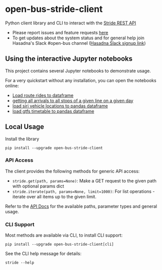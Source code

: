 # open-bus-stride-client

Python client library and CLI to interact with the [Stride REST API](https://open-bus-stride-api.hasadna.org.il/docs)

* Please report issues and feature requests [here](https://github.com/hasadna/open-bus/issues/new)
* To get updates about the system status and for general help join Hasadna's Slack #open-bus channel ([Hasadna Slack signup link](https://join.slack.com/t/hasadna/shared_invite/zt-167h764cg-J18ZcY1odoitq978IyMMig))

## Using the interactive Jupyter notebooks

This project contains several Jupyter notebooks to demonstrate usage.

For a very quickstart without any installation, you can open the notebooks online:

* [Load route rides to dataframe](https://mybinder.org/v2/gh/hasadna/open-bus-stride-client/HEAD?labpath=notebooks%2FLoad%20route%20rides%20to%20dataframe.ipynb)
* [getting all arrivals to all stops of a given line on a given day](https://mybinder.org/v2/gh/hasadna/open-bus-stride-client/HEAD?labpath=notebooks%2Fgetting%20all%20arrivals%20to%20all%20stops%20of%20a%20given%20line%20in%20a%20given%20day.ipynb)
* [load siri vehicle locations to pandas dataframe](https://mybinder.org/v2/gh/hasadna/open-bus-stride-client/main?labpath=notebooks%2Fload%20siri%20vehicle%20locations%20to%20pandas%20dataframe.ipynb)
* [load gtfs timetable to pandas dataframe](https://mybinder.org/v2/gh/hasadna/open-bus-stride-client/HEAD?labpath=notebooks%2Fload%20gtfs%20timetable%20to%20pandas%20dataframe.ipynb)

## Local Usage

Install the library

```
pip install --upgrade open-bus-stride-client
```

### API Access

The client provides the following methods for generic API access:

* `stride.get(path, params=None)`: Make a GET request to the given path with optional params dict
* `stride.iterate(path, params=None, limit=1000)`: For list operations - iterate over all items up to the given limit.

Refer to the [API Docs](https://open-bus-stride-api.hasadna.org.il/docs) for the available paths, parameter types and general usage.

### CLI Support

Most methods are available via CLI, to install CLI support:

```
pip install --upgrade open-bus-stride-client[cli]
```

See the CLI help message for details:

```
stride --help
```

